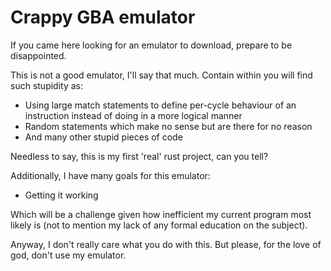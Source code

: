 # Crappy GBA emulator

If you came here looking for an emulator to download, prepare to be disappointed.

This is not a good emulator, I'll say that much. Contain within you will find such stupidity as:

- Using large match statements to define per-cycle behaviour of an instruction instead of doing in a more logical manner
- Random statements which make no sense but are there for no reason
- And many other stupid pieces of code

Needless to say, this is my first 'real' rust project, can you tell?

Additionally, I have many goals for this emulator:
- Getting it working

Which will be a challenge given how inefficient my current program most likely is (not to mention my lack of any formal education on the subject).

Anyway, I don't really care what you do with this. But please, for the love of god, don't use my emulator.
